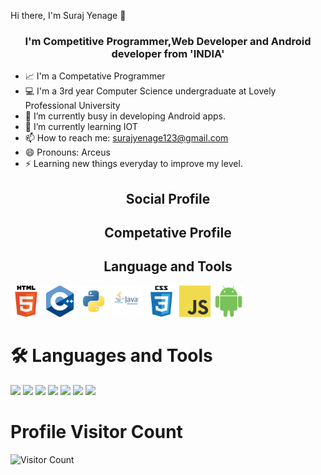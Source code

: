 Hi there, I'm Suraj Yenage 👋
 
 <h3 align="center">I'm Competitive Programmer,Web Developer and Android developer from 'INDIA'</h3>
 
- 📈 I'm a Competative Programmer
- 💻 I'm a 3rd year Computer Science undergraduate at Lovely Professional University
- 🔭 I’m currently busy in developing Android apps.
- 🌱 I’m currently learning IOT
- 📫 How to reach me: surajyenage123@gmail.com
- 😄 Pronouns: Arceus
- ⚡ Learning new things everyday to improve my level.

<h2 align='center'>Social Profile</h2>

<h2 align='center'>Competative Profile</h2>

<h2 align='center'>Language and Tools</h2>
<p>
<img height="50" width="50" src="https://raw.githubusercontent.com/github/explore/80688e429a7d4ef2fca1e82350fe8e3517d3494d/topics/html/html.png" />
<img height="50" width="50" src="https://raw.githubusercontent.com/github/explore/80688e429a7d4ef2fca1e82350fe8e3517d3494d/topics/cpp/cpp.png"/>
 <img height="50" width="50" src="https://raw.githubusercontent.com/github/explore/80688e429a7d4ef2fca1e82350fe8e3517d3494d/topics/python/python.png"/>
 <img height="50" width="50" src="https://raw.githubusercontent.com/github/explore/80688e429a7d4ef2fca1e82350fe8e3517d3494d/topics/java/java.png"/>
 <img height="50" width="50" src="https://raw.githubusercontent.com/github/explore/80688e429a7d4ef2fca1e82350fe8e3517d3494d/topics/css/css.png"/>
 <img height="50" width="50" src="https://raw.githubusercontent.com/github/explore/80688e429a7d4ef2fca1e82350fe8e3517d3494d/topics/javascript/javascript.png"/>
  <img height="50" width="50" src="https://raw.githubusercontent.com/github/explore/80688e429a7d4ef2fca1e82350fe8e3517d3494d/topics/android/android.png"/>
</p>

# 🛠 Languages and Tools
![](https://img.shields.io/badge/Language-C%2B%2B-brightgreen)
![](https://img.shields.io/badge/Databases-MySQL-informational?style=flat&logo=<LOGO_NAME>&logoColor=white&color=2bbc8a)
![](https://img.shields.io/badge/DS-CPP-informational?style=flat&logo=<LOGO_NAME>&logoColor=white&color=2bbc8a)
![](https://img.shields.io/badge/OS-Windows/Linux-informational?style=flat&logo=<LOGO_NAME>&logoColor=white&color=2bbc8a)
![](https://img.shields.io/badge/System-MS_Office-informational?style=flat&logo=<LOGO_NAME>&logoColor=white&color=2bbc8a)
![](https://img.shields.io/badge/Tools-VsCode-yellowgreen)
![](https://img.shields.io/badge/Tools-CodeBlocks-yellowgreen)


#                                                            Profile Visitor Count
![Visitor Count](https://profile-counter.glitch.me/{11Asish11}/count.svg)
